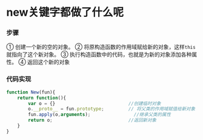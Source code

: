 # new关键字都做了什么呢

### 步骤
① 创建一个新的空的对象。
② 将原构造函数的作用域赋给新的对象，这样`this`就指向了这个新对象。
③ 执行构造函数中的代码，也就是为新的对象添加各种属性。
④ 返回这个新的对象

### 代码实现
```js
function New(fun){
    return function(){
        var o = {}                           //创建临时对象
        o.__proto__ = fun.prototype;         // 将父类的作用域赋值给新对象
        fun.apply(o,arguments);                //继承父类的属性
        return o;                            //返回新对象
    }
}

```
